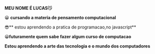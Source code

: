 **MEU NOME É LUCAS**:smirk_cat:	

:grinning:	**cursando a materia de pensamento computacional** 
 
:sunglasses:** estou aprendendo a pratica de programacao,no javascript**

:grinning:**futuramente quem sabe fazer algum curso de computacao**

 **Estou aprendendo  a arte das tecnologia e o mundo dos computadores**
